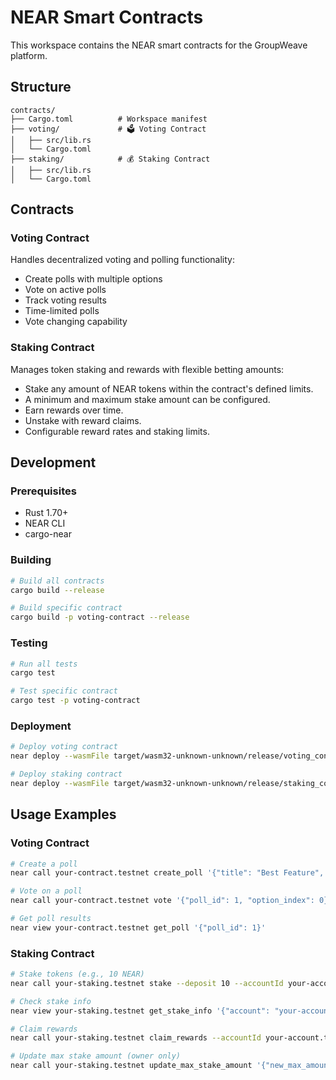# NEAR Smart Contracts

This workspace contains the NEAR smart contracts for the GroupWeave platform.

## Structure

```
contracts/
├── Cargo.toml          # Workspace manifest
├── voting/             # 🗳️ Voting Contract
│   ├── src/lib.rs
│   └── Cargo.toml
├── staking/            # 💰 Staking Contract
│   ├── src/lib.rs
│   └── Cargo.toml
```

## Contracts

### Voting Contract
Handles decentralized voting and polling functionality:
- Create polls with multiple options
- Vote on active polls
- Track voting results
- Time-limited polls
- Vote changing capability

### Staking Contract
Manages token staking and rewards with flexible betting amounts:
- Stake any amount of NEAR tokens within the contract's defined limits.
- A minimum and maximum stake amount can be configured.
- Earn rewards over time.
- Unstake with reward claims.
- Configurable reward rates and staking limits.

## Development

### Prerequisites
- Rust 1.70+
- NEAR CLI
- cargo-near

### Building
```bash
# Build all contracts
cargo build --release

# Build specific contract
cargo build -p voting-contract --release
```

### Testing
```bash
# Run all tests
cargo test

# Test specific contract
cargo test -p voting-contract
```

### Deployment
```bash
# Deploy voting contract
near deploy --wasmFile target/wasm32-unknown-unknown/release/voting_contract.wasm --accountId your-contract.testnet

# Deploy staking contract
near deploy --wasmFile target/wasm32-unknown-unknown/release/staking_contract.wasm --accountId your-staking.testnet --initFunction new --initArgs '{"reward_rate": "10", "min_stake_amount": "1000000000000000000000000", "max_stake_amount": "100000000000000000000000000"}'
```

## Usage Examples

### Voting Contract
```bash
# Create a poll
near call your-contract.testnet create_poll '{"title": "Best Feature", "description": "Vote for the best feature", "options": ["Feature A", "Feature B", "Feature C"], "duration_minutes": 1440}' --accountId your-account.testnet

# Vote on a poll
near call your-contract.testnet vote '{"poll_id": 1, "option_index": 0}' --accountId your-account.testnet

# Get poll results
near view your-contract.testnet get_poll '{"poll_id": 1}'
```

### Staking Contract
```bash
# Stake tokens (e.g., 10 NEAR)
near call your-staking.testnet stake --deposit 10 --accountId your-account.testnet

# Check stake info
near view your-staking.testnet get_stake_info '{"account": "your-account.testnet"}'

# Claim rewards
near call your-staking.testnet claim_rewards --accountId your-account.testnet

# Update max stake amount (owner only)
near call your-staking.testnet update_max_stake_amount '{"new_max_amount": "200000000000000000000000000"}' --accountId your-staking.testnet
```